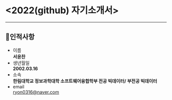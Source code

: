 # <2022(github) 자기소개서>
---
## 👨인적사항
* 이름  
**서윤찬**
* 생년월일  
**2002.03.16**
* 소속  
**한림대학교 정보과학대학 소프트웨어융합학부 전공 빅데이터/ 부전공 빅데이터**
* email  
ryon0316@naver.com


